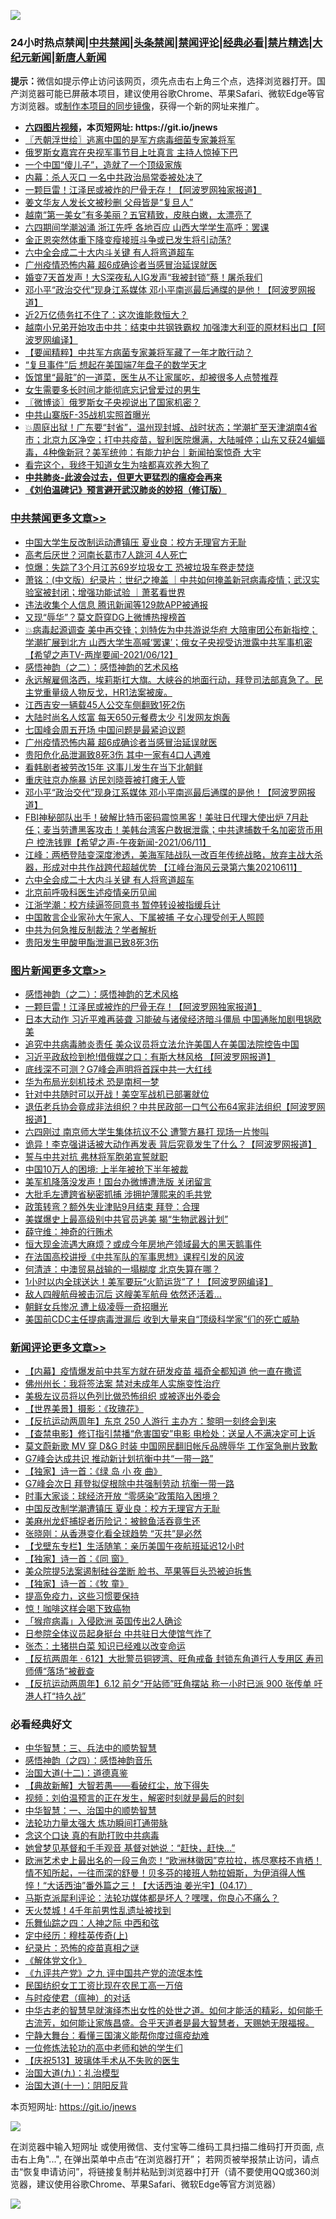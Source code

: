 ![](https://raw.githubusercontent.com/fqnews/bnews/master/64photo/fqnews-qr.jpg)

<div id="tt">
<h3>24小时热点禁闻|<a href="#%E4%B8%AD%E5%85%B1%E7%A6%81%E9%97%BB%E6%9B%B4%E5%A4%9A%E6%96%87%E7%AB%A0">中共禁闻</a>|<a href="#%E5%9B%BE%E7%89%87%E6%96%B0%E9%97%BB%E6%9B%B4%E5%A4%9A%E6%96%87%E7%AB%A0">头条禁闻</a>|<a href="#%E6%96%B0%E9%97%BB%E8%AF%84%E8%AE%BA%E6%9B%B4%E5%A4%9A%E6%96%87%E7%AB%A0">禁闻评论|<a href="#%E5%BF%85%E7%9C%8B%E7%BB%8F%E5%85%B8%E5%A5%BD%E6%96%87">经典必看|<a href="/video.md#%E7%A6%81%E7%89%87%E7%B2%BE%E9%80%89">禁片精选</a>|<a href="https://github.com/fqnews/djy/blob/master/gb/nf1351518.md#1">大纪元新闻</a>|<a href="https://github.com/fqnews/ntdtv/blob/master/gb/prog204.md#1">新唐人新闻</a></h3>
<div><b>提示：</b>微信如提示停止访问该网页，须先点击右上角三个点，选择浏览器打开。国产浏览器可能已屏蔽本项目，建议使用谷歌Chrome、苹果Safari、微软Edge等官方浏览器。或<a href="https://github.com/fqnews/bnews/blob/master/%E5%88%B6%E4%BD%9Cgit%E7%A6%81%E9%97%BB%E9%95%9C%E5%83%8F.md">制作本项目的同步镜像</a>，获得一个新的网址来推广。</div>
<ul>
<li><b><a href="http://d1.bdrive.tk/64.mp4" target="_blank">六四图片视频</a>，本页短网址: https://git.io/jnews</b></li>
<li><a href="/ssgc/20210612/1565131.md">〖兲朝浮世绘〗逃离中国的是军方病毒细菌专家兼将军</a></li>
<li><a href="/cbnews/20210612/1565143.md">俄罗斯女嘉宾在央视军事节目上吐真言 主持人惊掉下巴</a></li>
<li><a href="/cnnews/20210612/1565115.md">一个中国“傻儿子”，造就了一个顶级家族</a></li>
<li><a href="/lifebaike/20210612/1565454.md">内幕：杀人灭口 一名中共政治局常委被处决了</a></li>
<li><a href="/topimagenews/20210612/1565301.md">一颗巨雷！江泽民或被炸的尸骨无存！【阿波罗网独家报道】</a></li>
<li><a href="/cnnews/20210612/1565101.md">姜文华友人发长文被秒删 父母皆是“复旦人”</a></li>
<li><a href="/funmedia/20210612/1565296.md">越南“第一美女”有多美丽？五官精致，皮肤白嫩，太漂亮了</a></li>
<li><a href="/cbnews/20210612/1565038.md">六四期间学潮汹涌 浙江先呼 各地百应 山西大学学生高呼：罢课</a></li>
<li><a href="/cnnews/20210612/1565116.md">金正恩突然体重下降变瘦接班斗争或已发生将引动荡?</a></li>
<li><a href="/cbnews/20210612/1565280.md">六中全会成二十大内斗关键 有人将弯道超车</a></li>
<li><a href="/cbnews/20210612/1565438.md">广州疫情恐怖内幕 超6成确诊者当感冒治延误就医</a></li>
<li><a href="/yule/20210612/1565103.md">婚变7天首发声！大S深夜私人IG发声“我被封锁”蔡！屠杀我们</a></li>
<li><a href="/cbnews/20210612/1565399.md">邓小平“政治交代”现身江系媒体 邓小平南巡最后通牒的是他！【阿波罗网报道】</a></li>
<li><a href="/cnnews/20210612/1565146.md">近2万亿债务扛不住了：这次谁能救恒大？</a></li>
<li><a href="/cnnews/20210612/1565400.md">越南小兄弟开始攻击中共：结束中共钢铁霸权 加强澳大利亚的原材料出口【阿波罗网编译】</a></li>
<li><a href="/comments/20210612/1565283.md">【要闻精粹】中共军方病菌专家兼将军藏了一年才敢行动？</a></li>
<li><a href="/cbnews/20210612/1565113.md">“复旦事件”后 想起在美国端7年盘子的数学天才</a></li>
<li><a href="/lifebaike/20210612/1565335.md">饭馆里“最脏”的一道菜，医生从不让家属吃，却被很多人点赞推荐</a></li>
<li><a href="/lifebaike/20210612/1565453.md">女生需要多长时间才能彻底忘记曾爱过的男生</a></li>
<li><a href="/ssgc/20210612/1565176.md">〖微博谈〗俄罗斯女子央视说出了国家机密？</a></li>
<li><a href="/cbnews/20210612/1565241.md">中共山寨版F-35战机实照首曝光</a></li>
<li><a href="/bannedvideo/20210612/1565278.md">💥周庭出狱！广东要“封省”，温州现封城、战时状态；学潮扩至天津湖南4省市；北京九区净空；打中共疫苗，智利医院爆满，大陆喊停；山东又获24蝙蝠毒，4种像新冠？美军统帅：有能力护台｜新闻拍案惊奇 大宇</a></li>
<li><a href="/funmedia/20210612/1565281.md">看完这个，我终于知道女生为啥都喜欢养大狗了</a></li>
<li><b><a href="/comments/20200211/1275071.md" target="_blank">中共肺炎-此波会过去，但更大更猛烈的瘟疫会再来</a></b></li>
<li><b><a href="/comments/20200207/1272816.md" target="_blank">《刘伯温碑记》预言避开武汉肺炎的妙招（修订版）</a></b></li>
</ul>
</div>

<div class="catlist">
<h3><a href="/cbnews/" target="_blank">中共禁闻</a><span><a href="/cbnews/" target="_blank" rel="nofollow">更多文章>></a></span></h3>
<ul>
<li><a href="/cbnews/20210612/1565589.md" target="_blank">中国大学生反改制运动遭镇压 夏业良：校方无理官方无耻</a></li>
<li><a href="/cbnews/20210612/1565568.md" target="_blank">高考后厌世？河南长葛市7人跳河 4人死亡</a></li>
<li><a href="/cbnews/20210612/1565567.md" target="_blank">惊爆：失踪了3个月江苏69岁垃圾女工 恐被垃圾车卷走焚烧</a></li>
<li><a href="/cbnews/20210612/1565564.md" target="_blank">萧铭：(中文版）纪录片：世纪之掩盖 ｜中共如何掩盖新冠病毒疫情；武汉实验室被封闭；增强功能试验 ｜萧茗看世界</a></li>
<li><a href="/cbnews/20210612/1565522.md" target="_blank">违法收集个人信息 腾讯新闻等129款APP被通报</a></li>
<li><a href="/cbnews/20210612/1565509.md" target="_blank">又现“辱华”？莫文蔚穿DG上微博热搜榜首</a></li>
<li><a href="/comments/20210612/1565493.md" target="_blank">💥病毒起源调查 美中再交锋；刘特佐为中共游说华府 大陪审团公布新指控；学潮扩展到北方 山西大学生高喊‘罢课’；俄女子央视受访泄露中共军事机密【希望之声TV-两岸要闻-2021/06/12】</a></li>
<li><a href="/comments/20210612/1565472.md" target="_blank">感悟神韵（之二）：感悟神韵的艺术风格</a></li>
<li><a href="/comments/20210612/1565470.md" target="_blank">永远解雇佩洛西，埃莉斯扛大旗。大峡谷的地面行动，拜登司法部真急了。民主党重量级人物反戈，HR1法案被废。</a></li>
<li><a href="/cbnews/20210612/1565450.md" target="_blank">江西吉安一辆载45人公交车侧翻致1死2伤</a></li>
<li><a href="/cbnews/20210612/1565446.md" target="_blank">大陆时尚名人炫富 每天650元餐费太少 引发网友炮轰</a></li>
<li><a href="/cbnews/20210612/1565439.md" target="_blank">七国峰会周五开场 中国问题是最紧迫议题</a></li>
<li><a href="/cbnews/20210612/1565438.md" target="_blank">广州疫情恐怖内幕 超6成确诊者当感冒治延误就医</a></li>
<li><a href="/cbnews/20210612/1565414.md" target="_blank">贵阳危化品泄漏致8死3伤 其中一家有4口人遇难</a></li>
<li><a href="/cbnews/20210612/1565404.md" target="_blank">看韩剧者被劳改15年 这事儿发生在当下北朝鲜</a></li>
<li><a href="/cbnews/20210612/1565403.md" target="_blank">重庆驻京办施暴 访民刘晓蓉被打瘫无人管</a></li>
<li><a href="/cbnews/20210612/1565399.md" target="_blank">邓小平“政治交代”现身江系媒体 邓小平南巡最后通牒的是他！【阿波罗网报道】</a></li>
<li><a href="/comments/20210612/1565300.md" target="_blank">FBI神秘部队出手！破解比特币密码震惊黑客！美驻日代理大使出炉  7月赴任；麦当劳遭黑客攻击！美韩台湾客户数据泄露；中共逮捕数千名加密货币用户 控洗钱罪【希望之声-午夜新闻-2021/06/11】</a></li>
<li><a href="/cbnews/20210612/1565295.md" target="_blank">江峰：两栖登陆变深度渗透，美海军陆战队一改百年传统战略，放弃主战大杀器，形成对中共作战跨代超越优势 【江峰台海风云录第六集20210611】</a></li>
<li><a href="/cbnews/20210612/1565280.md" target="_blank">六中全会成二十大内斗关键 有人将弯道超车</a></li>
<li><a href="/cbnews/20210612/1565279.md" target="_blank">北京前呼吸科医生述疫情亲历见闻</a></li>
<li><a href="/cbnews/20210612/1565262.md" target="_blank">江浙学潮：校方续逼签同意书 暂停转设被指缓兵计</a></li>
<li><a href="/cbnews/20210612/1565261.md" target="_blank">中国敢言企业家孙大午家人、下属被捕 子女心理受创无人照顾</a></li>
<li><a href="/cbnews/20210612/1565254.md" target="_blank">中共为何急推反制裁法？学者解析</a></li>
<li><a href="/cbnews/20210612/1565253.md" target="_blank">贵阳发生甲酸甲酯泄漏已致8死3伤</a></li>

</ul>
</div>
<div class="catlist">
<h3><a href="/topimagenews/" target="_blank">图片新闻</a><span><a href="/topimagenews/" target="_blank" rel="nofollow">更多文章>></a></span></h3>
<ul>
<li><a href="/comments/20210612/1565472.md" target="_blank">感悟神韵（之二）：感悟神韵的艺术风格</a></li>
<li><a href="/topimagenews/20210612/1565301.md" target="_blank">一颗巨雷！江泽民或被炸的尸骨无存！【阿波罗网独家报道】</a></li>
<li><a href="/topimagenews/20210611/1564833.md" target="_blank">日本大动作 习近平难再装聋 习能破与诸侯经济暗斗僵局 中国通胀加剧甩锅欧美</a></li>
<li><a href="/topimagenews/20210611/1564685.md" target="_blank">追究中共病毒肺炎责任 美众议员将立法允许美国人在美国法院控告中国</a></li>
<li><a href="/topimagenews/20210611/1564647.md" target="_blank">习近平政敌捡到枪!借俄媒之口：有斯大林风格 【阿波罗网报道】</a></li>
<li><a href="/topimagenews/20210609/1563248.md" target="_blank">底线深不可测？G7峰会声明将首踩中共一大红线</a></li>
<li><a href="/topimagenews/20210609/1563122.md" target="_blank">华为布局光刻机技术 恐是南柯一梦</a></li>
<li><a href="/topimagenews/20210608/1562813.md" target="_blank">针对中共随时可以开战！美空军战机已部署就位</a></li>
<li><a href="/topimagenews/20210608/1562650.md" target="_blank">退伍老兵协会竟成非法组织？中共民政部一口气公布64家非法组织【阿波罗网报道】</a></li>
<li><a href="/topimagenews/20210608/1562320.md" target="_blank">六四刚过 南京师大学生集体抗议不公 遭警方暴打 现场一片惨叫</a></li>
<li><a href="/topimagenews/20210608/1562319.md" target="_blank">诡异！李克强讲话被大动作再发表 背后究竟发生了什么？【阿波罗网报道】</a></li>
<li><a href="/topimagenews/20210608/1562318.md" target="_blank">誓与中共对抗 弗林将军胞弟宣誓就职</a></li>
<li><a href="/topimagenews/20210608/1562317.md" target="_blank">中国10万人的困境: 上半年被抢下半年被裁</a></li>
<li><a href="/topimagenews/20210608/1562316.md" target="_blank">美军机降落没发声！国台办微博遭洗版 关闭留言</a></li>
<li><a href="/topimagenews/20210608/1562315.md" target="_blank">大批毛左遭跨省秘密抓捕 涉拥护薄熙来的毛共党</a></li>
<li><a href="/topimagenews/20210608/1562314.md" target="_blank">政策转弯？额外失业津贴9月结束 拜登：合理</a></li>
<li><a href="/topimagenews/20210607/1561590.md" target="_blank">美媒爆史上最高级别中共官员逃美 揭“生物武器计划”</a></li>
<li><a href="/topimagenews/20210606/1561402.md" target="_blank">薛守维：神奇的行贿术</a></li>
<li><a href="/topimagenews/20210606/1561365.md" target="_blank">恒大现金流遇大麻烦？或成今年房地产领域最大的黑天鹅事件</a></li>
<li><a href="/comments/20210606/1561346.md" target="_blank">在法国高校讲授《中共军队的军事思想》课程引发的风波</a></li>
<li><a href="/topimagenews/20210606/1561115.md" target="_blank">何清涟：中澳贸易战输的一塌糊度 北京失算在哪？</a></li>
<li><a href="/topimagenews/20210605/1560838.md" target="_blank">1小时以内全球送达！美军要玩“火箭运货”了！【阿波罗网编译】</a></li>
<li><a href="/topimagenews/20210605/1560764.md" target="_blank">敌人四艘航母被击沉后 这艘美军航母 依然还活着&#8230;</a></li>
<li><a href="/topimagenews/20210605/1560763.md" target="_blank">朝鲜女兵惨况 遭上级凌辱一奇招曝光</a></li>
<li><a href="/topimagenews/20210604/1560399.md" target="_blank">美国前CDC主任提病毒泄漏后 收到大量来自“顶级科学家”们的死亡威胁</a></li>

</ul>
</div>
<div class="catlist">
<h3><a href="/comments/" target="_blank">新闻评论</a><span><a href="/comments/" target="_blank" rel="nofollow">更多文章>></a></span></h3>
<ul>
<li><a href="/comments/20210613/1565632.md" target="_blank">【内幕】疫情爆发前中共军方就在研发疫苗 福奇全都知道 他一直在撒谎</a></li>
<li><a href="/comments/20210613/1565629.md" target="_blank">佛州州长：我将签法案 禁对未成年人实施变性治疗</a></li>
<li><a href="/comments/20210613/1565628.md" target="_blank">美极左议员将以色列比做恐怖组织 或被逐出外委会</a></li>
<li><a href="/comments/20210613/1565623.md" target="_blank">【世界美景】摄影：《玫瑰花》</a></li>
<li><a href="/comments/20210613/1565614.md" target="_blank">【反抗运动两周年】东京 250 人游行 主办方：黎明一刻终会到来</a></li>
<li><a href="/comments/20210613/1565613.md" target="_blank">【查禁电影】修订指引禁播“危害国安”电影 电检处：送呈人不满决定可上诉</a></li>
<li><a href="/comments/20210613/1565612.md" target="_blank">莫文蔚新歌 MV 穿 D&#038;G 时装 中国网民翻旧帐斥品牌辱华 工作室急删片致歉</a></li>
<li><a href="/comments/20210613/1565611.md" target="_blank">G7峰会达成共识 推动新计划抗衡中共“一带一路”</a></li>
<li><a href="/comments/20210613/1565610.md" target="_blank">【独家】诗一首：《绿 岛 小 夜 曲》</a></li>
<li><a href="/comments/20210612/1565605.md" target="_blank">G7峰会次日 拜登拟促根除中共强制劳动 抗衡一带一路</a></li>
<li><a href="/comments/20210612/1565604.md" target="_blank">时事大家谈：球经济开放 “零感染”政策陷入困境？</a></li>
<li><a href="/comments/20210612/1565592.md" target="_blank">中国反改制学潮遭镇压 夏业良：校方无理官方无耻</a></li>
<li><a href="/comments/20210612/1565591.md" target="_blank">美麻州龙虾捕捉者历险记：被鲸鱼活吞竟生还</a></li>
<li><a href="/comments/20210612/1565584.md" target="_blank">张晓刚：从香港变化看全球趋势 “灭共”是必然</a></li>
<li><a href="/comments/20210612/1565583.md" target="_blank">【戈壁东专栏】生活随笔：亲历美国午夜航班延迟12小时</a></li>
<li><a href="/comments/20210612/1565582.md" target="_blank">【独家】诗一首：《同 窗》</a></li>
<li><a href="/comments/20210612/1565581.md" target="_blank">美众院提5法案遏制硅谷垄断 脸书、苹果等巨头恐被迫拆售</a></li>
<li><a href="/comments/20210612/1565580.md" target="_blank">【独家】诗一首：《牧 童》</a></li>
<li><a href="/comments/20210612/1565531.md" target="_blank">提高免疫力，这些习惯要保持</a></li>
<li><a href="/comments/20210612/1565530.md" target="_blank">惊！咖啡这样会喝下致癌物</a></li>
<li><a href="/comments/20210612/1565529.md" target="_blank">「猴痘病毒」入侵欧洲 英国传出2人确诊</a></li>
<li><a href="/comments/20210612/1565528.md" target="_blank">日参院全体议员起身挺台 中共驻日大使馆气炸了</a></li>
<li><a href="/comments/20210612/1565527.md" target="_blank">张杰：土猪拱白菜 知识已经难以改变命运</a></li>
<li><a href="/comments/20210612/1565525.md" target="_blank">【反抗两周年 ‧ 612】大批警员铜锣湾、旺角戒备 封锁东角道行人专用区 寿司师傅“落场”被截查</a></li>
<li><a href="/comments/20210612/1565524.md" target="_blank">【反抗运动两周年】6.12 前夕“开站师”旺角摆站 称一小时已派 900 张传单 吁港人打“持久战”</a></li>

</ul>
</div>

<div class="catlist">
<h3>必看经典好文</h3>
<ul>
<li><a href="/comments/20200605/783248.md" target="_blank">中华智慧：三、兵法中的顺势智慧</a></li>
<li><a href="/ganwu/20170705/787156.md" target="_blank">感悟神韵（之四）：感悟神韵音乐</a></li>
<li><a href="/cbnews/20180318/916241.md" target="_blank">治国大道(十二)：道德真鉴</a></li>
<li><a href="/comments/20201217/1449706.md" target="_blank">【典故新解】大智若愚——看破红尘，放下得失</a></li>
<li><a href="/comments/20200628/1351782.md" target="_blank">视频：刘伯温预言的正在发生，解密时刻就是最后的时刻</a></li>
<li><a href="/comments/20200605/1340202.md" target="_blank">中华智慧：一、治国中的顺势智慧</a></li>
<li><a href="/cbnews/20200816/1381005.md" target="_blank">法轮功力量太强大 炼功瞬间打通带脉</a></li>
<li><a href="/comments/20200707/1357090.md" target="_blank">念这个口诀 真的有助打败中共病毒</a></li>
<li><a href="/cnnews/20210420/1529760.md" target="_blank">她曾梦见基督和千手观音 基督对她说：“赶快，赶快…”</a></li>
<li><a href="/bannedvideo/20210418/1528557.md" target="_blank">欧洲艺术史上最出名的一段三角恋！“欧洲林徽因”克拉拉，拣尽寒枝不肯栖！情不知所起，一往而深的舒曼！贝多芬的接班人勃拉姆斯，为伊消得人憔悴！“大话西油”番外篇之三！【大话西油 姜光宇】(04.17）</a></li>
<li><a href="/comments/20210207/1482940.md" target="_blank">马斯克派犀利评论：法轮功媒体都是坏人？嘿嘿，你良心不痛么？</a></li>
<li><a href="/ccpdope/20181219/1049286.md" target="_blank">天火焚城！4千年前男性乱遗址被找到</a></li>
<li><a href="/tculture/20190101/791144.md" target="_blank">乐舞仙踪之四：人神之际 中西和弦</a></li>
<li><a href="/tculture/xiulian/20151104/467495.md" target="_blank">定中经历：穆桂英传奇(上)</a></li>
<li><a href="/topimagenews/20180408/925060.md" target="_blank">纪录片：恐怖的疫苗真相之谜</a></li>
<li><a href="/bookwiki/20130610/138400.md" target="_blank">《解体党文化》</a></li>
<li><a href="/bookonline/20131116/201045.md" target="_blank">《九评共产党》之九 评中国共产党的流氓本性</a></li>
<li><a href="/lifebaike/20200515/1328783.md" target="_blank">民国纺织女工工资比现在农民工高一万倍</a></li>
<li><a href="/comments/20200327/1301424.md" target="_blank">与时疫使君（瘟神）的对话</a></li>
<li><a href="/comments/20210420/1529876.md" target="_blank">中华古老的智慧早就演绎杰出女性的处世之道。如何才能活的精彩，如何能千古流芳，如何能让家族昌盛。合乎天道者是最大智慧者，天赐她无限福报。</a></li>
<li><a href="/comments/20200527/1273654.md" target="_blank">宁静大舞台：看懂三国演义能帮你度过瘟疫劫难</a></li>
<li><a href="/cbnews/20200702/1354550.md" target="_blank">一位修炼法轮功的高中老师和她的学生们</a></li>
<li><a href="/cbnews/20210526/1554325.md" target="_blank">【庆祝513】玻璃体手术从不失败的医生</a></li>
<li><a href="/cbnews/20180315/914943.md" target="_blank">治国大道(九)：礼治模型</a></li>
<li><a href="/cbnews/20180317/915893.md" target="_blank">治国大道(十一)：阴阳反背</a></li>

</ul>
</div>

本页短网址: https://git.io/jnews

![](https://raw.githubusercontent.com/fqnews/bnews/master/64photo/fqnews-qr.jpg)

在浏览器中输入短网址 或使用微信、支付宝等二维码工具扫描二维码打开页面, 点击右上角"...", 在弹出菜单中点击“在浏览器打开”； 若网页被举报禁止访问，请点击“恢复申请访问”，将链接复制并粘贴到浏览器中打开（请不要使用QQ或360浏览器，建议使用谷歌Chrome、苹果Safari、微软Edge等官方浏览器）

![](https://raw.githubusercontent.com/fqnews/bnews/master/64photo/wx.jpg)